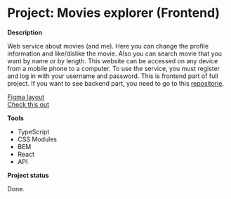 # Project: Movies explorer (Frontend)

**Description**

Web service about movies (and me). Here you can change the profile information and like/dislike the movie. Also you can search movie that you want by name or by length. This website can be accessed on any device from a mobile phone to a computer. To use the service, you must register and log in with your username and password. This is frontend part of full project. If you want to see backend part, you need to go to this [repositorie](https://github.com/pahanavr/movies-explorer-api).

[Figma layout](https://disk.yandex.ru/d/eqtcK7L1MoiAQg)<br>
[Check this out](http://diploma.pahanavr.nomoredomains.club)

**Tools**

* TypeScript
* CSS Modules
* BEM
* React
* API

**Project status**

Done.
